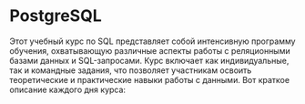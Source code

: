 # PostgreSQL

Этот учебный курс по SQL представляет собой интенсивную программу обучения, охватывающую различные аспекты работы с реляционными базами данных и SQL-запросами. Курс включает как индивидуальные, так и командные задания, что позволяет участникам освоить теоретические и практические навыки работы с данными. Вот краткое описание каждого дня курса:
